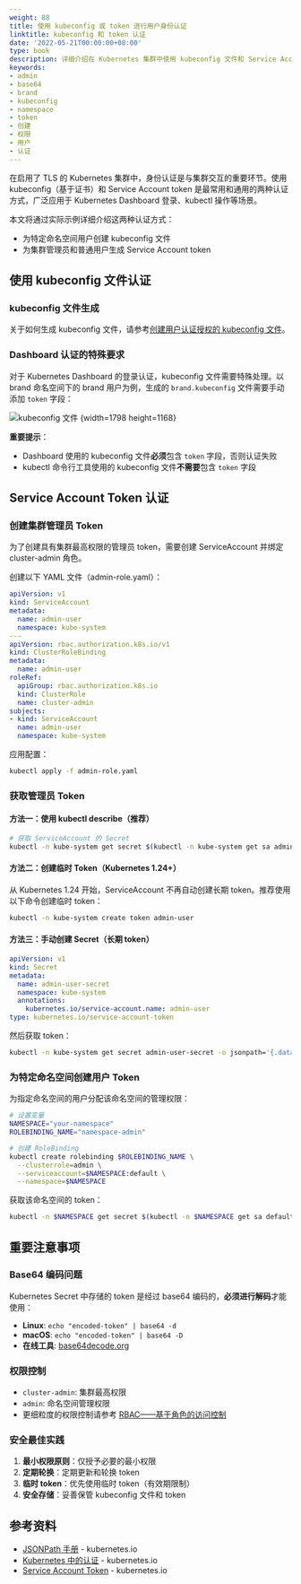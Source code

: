 ```yaml
---
weight: 88
title: 使用 kubeconfig 或 token 进行用户身份认证
linktitle: kubeconfig 和 token 认证
date: '2022-05-21T00:00:00+08:00'
type: book
description: 详细介绍在 Kubernetes 集群中使用 kubeconfig 文件和 Service Account token 两种方式进行用户身份认证的方法，包括证书配置、token 生成和权限管理。
keywords:
- admin
- base64
- brand
- kubeconfig
- namespace
- token
- 创建
- 权限
- 用户
- 认证
---
```


在启用了 TLS 的 Kubernetes 集群中，身份认证是与集群交互的重要环节。使用 kubeconfig（基于证书）和 Service Account token 是最常用和通用的两种认证方式，广泛应用于 Kubernetes Dashboard 登录、kubectl 操作等场景。

本文将通过实际示例详细介绍这两种认证方式：

- 为特定命名空间用户创建 kubeconfig 文件
- 为集群管理员和普通用户生成 Service Account token

## 使用 kubeconfig 文件认证

### kubeconfig 文件生成

关于如何生成 kubeconfig 文件，请参考[创建用户认证授权的 kubeconfig 文件](../../security/kubectl-user-authentication-authorization)。

### Dashboard 认证的特殊要求

对于 Kubernetes Dashboard 的登录认证，kubeconfig 文件需要特殊处理。以 brand 命名空间下的 brand 用户为例，生成的 `brand.kubeconfig` 文件需要手动添加 `token` 字段：

![kubeconfig 文件](https://assets.jimmysong.io/images/book/kubernetes-handbook/security/auth-with-kubeconfig-or-token/brand-kubeconfig-yaml.webp)
{width=1798 height=1168}

**重要提示**：
- Dashboard 使用的 kubeconfig 文件**必须**包含 `token` 字段，否则认证失败
- kubectl 命令行工具使用的 kubeconfig 文件**不需要**包含 `token` 字段

## Service Account Token 认证

### 创建集群管理员 Token

为了创建具有集群最高权限的管理员 token，需要创建 ServiceAccount 并绑定 cluster-admin 角色。

创建以下 YAML 文件（admin-role.yaml）：

```yaml
apiVersion: v1
kind: ServiceAccount
metadata:
  name: admin-user
  namespace: kube-system
---
apiVersion: rbac.authorization.k8s.io/v1
kind: ClusterRoleBinding
metadata:
  name: admin-user
roleRef:
  apiGroup: rbac.authorization.k8s.io
  kind: ClusterRole
  name: cluster-admin
subjects:
- kind: ServiceAccount
  name: admin-user
  namespace: kube-system
```

应用配置：

```bash
kubectl apply -f admin-role.yaml
```

### 获取管理员 Token

#### 方法一：使用 kubectl describe（推荐）

```bash
# 获取 ServiceAccount 的 Secret
kubectl -n kube-system get secret $(kubectl -n kube-system get sa admin-user -o jsonpath='{.secrets[0].name}') -o jsonpath='{.data.token}' | base64 -d
```

#### 方法二：创建临时 Token（Kubernetes 1.24+）

从 Kubernetes 1.24 开始，ServiceAccount 不再自动创建长期 token。推荐使用以下命令创建临时 token：

```bash
kubectl -n kube-system create token admin-user
```

#### 方法三：手动创建 Secret（长期 token）

```yaml
apiVersion: v1
kind: Secret
metadata:
  name: admin-user-secret
  namespace: kube-system
  annotations:
    kubernetes.io/service-account.name: admin-user
type: kubernetes.io/service-account-token
```

然后获取 token：

```bash
kubectl -n kube-system get secret admin-user-secret -o jsonpath='{.data.token}' | base64 -d
```

### 为特定命名空间创建用户 Token

为指定命名空间的用户分配该命名空间的管理权限：

```bash
# 设置变量
NAMESPACE="your-namespace"
ROLEBINDING_NAME="namespace-admin"

# 创建 RoleBinding
kubectl create rolebinding $ROLEBINDING_NAME \
  --clusterrole=admin \
  --serviceaccount=$NAMESPACE:default \
  --namespace=$NAMESPACE
```

获取该命名空间的 token：

```bash
kubectl -n $NAMESPACE get secret $(kubectl -n $NAMESPACE get sa default -o jsonpath='{.secrets[0].name}') -o jsonpath='{.data.token}' | base64 -d
```

## 重要注意事项

### Base64 编码问题

Kubernetes Secret 中存储的 token 是经过 base64 编码的，**必须进行解码**才能使用：

- **Linux**: `echo "encoded-token" | base64 -d`
- **macOS**: `echo "encoded-token" | base64 -D`
- **在线工具**: [base64decode.org](https://www.base64decode.org/)

### 权限控制

- `cluster-admin`: 集群最高权限
- `admin`: 命名空间管理权限
- 更细粒度的权限控制请参考 [RBAC——基于角色的访问控制](../../auth/rbac)

### 安全最佳实践

1. **最小权限原则**：仅授予必要的最小权限
2. **定期轮换**：定期更新和轮换 token
3. **临时 token**：优先使用临时 token（有效期限制）
4. **安全存储**：妥善保管 kubeconfig 文件和 token

## 参考资料

- [JSONPath 手册](https://kubernetes.io/docs/reference/kubectl/jsonpath/) - kubernetes.io
- [Kubernetes 中的认证](https://kubernetes.io/docs/reference/access-authn-authz/authentication/) - kubernetes.io
- [Service Account Token](https://kubernetes.io/docs/reference/access-authn-authz/service-accounts-admin/) - kubernetes.io
